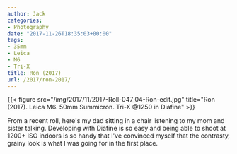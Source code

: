 ```yaml
---
author: Jack
categories:
- Photography
date: "2017-11-26T18:35:03+00:00"
tags:
- 35mm
- Leica
- M6
- Tri-X
title: Ron (2017)
url: /2017/ron-2017/
---
```


{{< figure src="/img/2017/11/2017-Roll-047_04-Ron-edit.jpg" title="Ron (2017). Leica M6. 50mm Summicron. Tri-X @1250 in Diafine" >}}


From a recent roll, here's my dad sitting in a chair listening to my mom and sister talking. Developing with Diafine is so easy and being able to shoot at 1200+ ISO indoors is so handy that I've convinced myself that the contrasty, grainy look is what I was going for in the first place.

